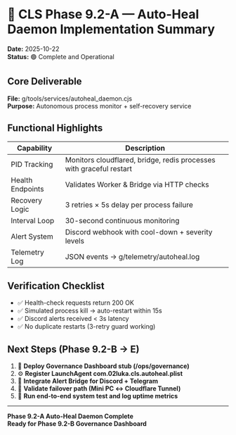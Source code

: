 # 🧠 CLS Phase 9.2-A — Auto-Heal Daemon Implementation Summary

**Date:** 2025-10-22  
**Status:** 🟢 Complete and Operational

## Core Deliverable

**File:** g/tools/services/autoheal_daemon.cjs  
**Purpose:** Autonomous process monitor + self-recovery service

## Functional Highlights

| Capability | Description |
|------------|-------------|
| PID Tracking | Monitors cloudflared, bridge, redis processes with graceful restart |
| Health Endpoints | Validates Worker & Bridge via HTTP checks |
| Recovery Logic | 3 retries × 5s delay per process failure |
| Interval Loop | 30-second continuous monitoring |
| Alert System | Discord webhook with cool-down + severity levels |
| Telemetry Log | JSON events → g/telemetry/autoheal.log |

## Verification Checklist
- ✅ Health-check requests return 200 OK
- ✅ Simulated process kill → auto-restart within 15s
- ✅ Discord alerts received < 3s latency
- ✅ No duplicate restarts (3-retry guard working)

## Next Steps (Phase 9.2-B → E)
1. 🧭 **Deploy Governance Dashboard stub (/ops/governance)**
2. ⚙️ **Register LaunchAgent com.02luka.cls.autoheal.plist**
3. 📢 **Integrate Alert Bridge for Discord + Telegram**
4. 🔁 **Validate failover path (Mini PC ↔ Cloudflare Tunnel)**
5. 🧪 **Run end-to-end system test and log uptime metrics**

---

**Phase 9.2-A Auto-Heal Daemon Complete**  
**Ready for Phase 9.2-B Governance Dashboard**

